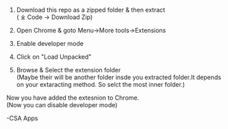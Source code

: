 1) Download this repo as a zipped folder & then extract  
   ( ⤓ Code -> Download Zip)

2) Open Chrome & goto Menu->More tools->Extensions  
3) Enable developer mode  
4) Click on "Load Unpacked"  
5) Browse & Select the extension folder  
   (Maybe their will be another folder insde you extracted folder.It depends on your extaracting method. So selct the most inner folder.) 

Now you have added the extesnion to Chrome.  
(Now you can disable developer mode)  
  
-CSA Apps